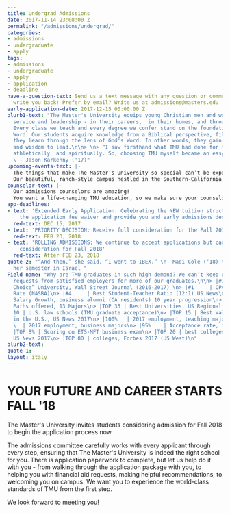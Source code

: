 ```yaml
---
title: Undergrad Admissions
date: 2017-11-14 23:08:00 Z
permalink: "/admissions/undergrad/"
categories:
- admissions
- undergraduate
- apply
tags:
- admissions
- undergraduate
- apply
- application
- deadline
have-a-question-text: Send us a text message with any question or comments, we'll
  write you back! Prefer by email? Write us at admissions@masters.edu
early-application-date: 2017-12-15 00:00:00 Z
blurb1-text: "The Master's University equips young Christian men and women for spiritual
  service and leadership - in their careers,  in their homes, and through their ministries.
  Every class we teach and every degree we confer stand on the foundation of God's
  Word. Our students acquire knowledge from a Biblical perspective, filtering everything
  they learn through the lens of God's Word. In other words, they gain wisdom to serve
  and wisdom to lead.\n\n> \n> “I saw firsthand what TMU had done for my brother academically,
  athletically  and spiritually. So, choosing TMU myself became an easy decision.”
  \ - Jason Karkenny ('17)"
upcoming-events-text: |-
  The things that make The Master’s University so special can’t be experienced on your computer....You’ve got to see it for yourself!
  Our beautiful, ranch-style campus nestled in the Southern-California canyon (just 30 miles from Los Angeles) can be experienced via a personal visit for a custom tour, a group visit with your family and friends, or in one of the many open-days.  Let us know when you are coming, we're excited to welcome you!
counselor-text: |-
  Our admissions counselors are amazing!
  You want a life-changing TMU education, so we make sure your counselor will guide you along through every step  of the way to get there. Your counselor is knowledgeable in all areas of the university, so can provide you with fast, insightful, practical help. Select your state to see who your counselor is - and you can even watch their intro video to learn more about them.
app-deadlines:
- text: 'Extended Early Application: Celebrating the NEW tuition structure, we extend
    the application fee waiver and provide you and early admissions decision.'
  red-text: DEC 15, 2017
- text: 'PRIORITY DECISION: Receive full consideration for the Fall 2018 semester'
  red-text: FEB 23, 2018
- text: 'ROLLING ADMISSIONS: We continue to accept applications but cannot guarantee
    consideration for Fall 2018'
  red-text: After FEB 23, 2018
quote-2: "“And then,” she said, “I went to IBEX.” \n- Madi Cole (‘18) talks about
  her semester in Israel "
Field name: "Why are TMU graduates in such high demand? We can’t keep up with the
  requests from satisfied employers for more of our graduates.\n\n> |#1     | “Right
  Choice” University, Wall Street Journal (2016-2017) \n> |#1     | CPA Exam Pass
  Rate (NASBA)\n> |#4     | Best Student-Teacher Ratio (12:1) US News\n> |162%   |
  Salary Growth, business alumni (CA residents) 10 year progression\n> |100+   | Career
  Paths offered, 13 Majors\n> |TOP 35 | Best Universities, US Regional West\n> |TOP
  10 | U.S. law schools (TMU graduate acceptance)\n> |TOP 15 | Best Value schools
  in the U.S., US News 2017\n> |100%   | 2017 employment, teaching majors\n> |100%
  \  | 2017 employment, business majors\n> |95%    | Acceptance rate, medical school\n>
  |TOP 8% | Scoring on ETS-MFT business exam\n> |TOP 20 | best colleges for veterans,
  US News 2017\n> |TOP 80 | colleges, Forbes 2017 (US West)\n"
blurb2-text: 
quote-1: 
layout: italy
---
```


# YOUR FUTURE AND CAREER STARTS FALL '18

The Master's University invites students considering admission for Fall 2018 to begin the application process now.

The admissions committee carefully works with every applicant through every step, ensuring that The Master's University is indeed the right school for you. There is application paperwork to complete, but let us help do it with you - from walking through the application package with you, to helping you with financial aid requests, making helpful recommendations, to welcoming you on campus. We want you to experience the world-class standards of TMU from the first step.

We look forward to meeting you!